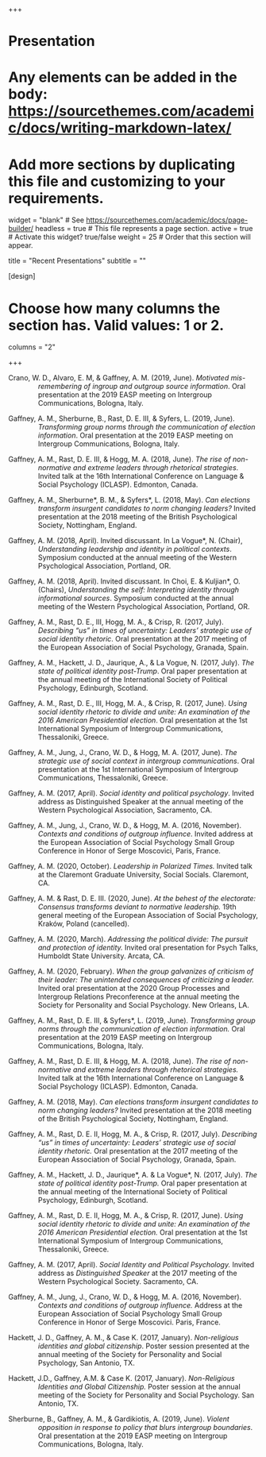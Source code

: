 +++
# Presentation
# Any elements can be added in the body: https://sourcethemes.com/academic/docs/writing-markdown-latex/
# Add more sections by duplicating this file and customizing to your requirements.

widget = "blank"  # See https://sourcethemes.com/academic/docs/page-builder/
headless = true  # This file represents a page section.
active = true  # Activate this widget? true/false
weight = 25  # Order that this section will appear.

title = "Recent Presentations"
subtitle = ""

[design]
  # Choose how many columns the section has. Valid values: 1 or 2.
  columns = "2"

+++
<p style="margin-left: 60px; text-indent: -60px;">Crano, W. D., Alvaro, E. M, & Gaffney, A. M. (2019, June). <i>Motivated mis-remembering of ingroup and outgroup source information</i>. 
Oral presentation at the 2019 EASP meeting on Intergroup Communications, Bologna, Italy.</p>

<p style="margin-left: 60px; text-indent: -60px;">Gaffney, A. M., Sherburne, B., Rast, D. E. III, & Syfers, L. (2019, June). 
<i>Transforming group norms through the communication of election information</i>. 
Oral presentation at the 2019 EASP meeting on Intergroup Communications, Bologna, Italy.</p>

<p style="margin-left: 60px; text-indent: -60px;">Gaffney, A. M., Rast, D. E. III, & Hogg, M. A. (2018, June). <i>The rise of non-normative and extreme leaders through rhetorical strategies</i>. 
Invited talk at the 16th International Conference on Language & Social Psychology (ICLASP). Edmonton, Canada.</p>

<p style="margin-left: 60px; text-indent: -60px;">Gaffney, A. M., Sherburne*, B. M., & Syfers*, L. (2018, May). 
<i>Can elections transform insurgent candidates to norm changing leaders?</i> Invited presentation at the 2018 meeting of the British Psychological Society, Nottingham, England.

<p style="margin-left: 60px; text-indent: -60px;">Gaffney, A. M. (2018, April). Invited discussant. In La Vogue*, N. (Chair), 
<i>Understanding leadership and identity in political contexts</i>. Symposium conducted at the annual meeting of the Western Psychological Association, Portland, OR.</p>

<p style="margin-left: 60px; text-indent: -60px;">Gaffney, A. M. (2018, April). Invited discussant. In Choi, E. & Kuljian*, O. (Chairs), 
<i>Understanding the self: Interpreting identity through informational sources</i>. Symposium conducted at the annual meeting of the Western Psychological Association, Portland, OR.</p>

<p style="margin-left: 60px; text-indent: -60px;">Gaffney, A. M., Rast, D. E., III, Hogg, M. A., & Crisp, R. (2017, July). 
<i>Describing “us” in times of uncertainty: Leaders’ strategic use of social identity rhetoric</i>. Oral presentation at the 2017 meeting of the European Association of Social Psychology, Granada, Spain.</p>

<p style="margin-left: 60px; text-indent: -60px;">Gaffney, A. M., Hackett, J. D., Jaurique, A., & La Vogue, N. (2017, July). 
<i>The state of political identity post-Trump</i>. Oral paper presentation at the annual meeting of the International Society of Political Psychology, Edinburgh, Scotland.</p>

<p style="margin-left: 60px; text-indent: -60px;">Gaffney, A. M., Rast, D. E., III, Hogg, M. A., & Crisp, R. (2017, June). 
<i>Using social identity rhetoric to divide and unite: An examination of the 2016 American Presidential election</i>. Oral presentation at the 1st International Symposium of Intergroup Communications, Thessaloniki, Greece.</p>

<p style="margin-left: 60px; text-indent: -60px;">Gaffney, A. M., Jung, J., Crano, W. D., & Hogg, M. A. (2017, June). 
<i>The strategic use of social context in intergroup communications</i>. Oral presentation at the 1st International Symposium of Intergroup Communications, Thessaloniki, Greece.</p>

<p style="margin-left: 60px; text-indent: -60px;">Gaffney, A. M. (2017, April). 
<i>Social identity and political psychology</i>. Invited address as Distinguished Speaker at the annual meeting of the Western Psychological Association, Sacramento, CA.</p>

<p style="margin-left: 60px; text-indent: -60px;">Gaffney, A. M., Jung, J., Crano, W. D., & Hogg, M. A. (2016, November). 
<i>Contexts and conditions of outgroup influence</i>. Invited address at the European Association of Social Psychology Small Group Conference in Honor of Serge Moscovici, Paris, France.</p>

<p style="margin-left: 60px; text-indent: -60px;">Gaffney, A. M. (2020, October). <i>Leadership in Polarized Times.</i> Invited talk at the Claremont Graduate University, Social Socials. Claremont, CA.</p>

<p style="margin-left: 60px; text-indent: -60px;">Gaffney, A. M. & Rast, D. E. III. (2020, June). <i>At the behest of the electorate: Consensus transforms deviant to normative leadership.</i> 19th general meeting of the European Association of Social Psychology, Kraków, Poland (cancelled).</p>

<p style="margin-left: 60px; text-indent: -60px;">Gaffney, A. M. (2020, March).<i> Addressing the political divide: The pursuit and protection of identity. </i>Invited oral presentation for Psych Talks, Humboldt State University. Arcata, CA.</p>

<p style="margin-left: 60px; text-indent: -60px;">Gaffney, A. M. (2020, February).<i> When the group galvanizes of criticism of their leader: The unintended consequences of criticizing a leader. </i>Invited oral presentation at the 2020 Group Processes and Intergroup Relations Preconference at the annual meeting the Society for Personality and Social Psychology. New Orleans, LA.</p>

<p style="margin-left: 60px; text-indent: -60px;">Gaffney, A. M., Rast, D. E. III, & Syfers*, L. (2019, June). <i>Transforming group norms through the communication of election information. </i>Oral presentation at the 2019 EASP meeting on Intergroup Communications, Bologna, Italy.</p>

<p style="margin-left: 60px; text-indent: -60px;">Gaffney, A. M., Rast, D. E. III, & Hogg, M. A. (2018, June). <i>The rise of non-normative and extreme leaders through rhetorical strategies. </i>Invited talk at the 16th International Conference on Language & Social Psychology (ICLASP). Edmonton, Canada.</p>

<p style="margin-left: 60px; text-indent: -60px;">Gaffney, A. M. (2018, May). <i>Can elections transform insurgent candidates to norm changing leaders? </i>Invited presentation at the 2018 meeting of the British Psychological Society, Nottingham, England.


<p style="margin-left: 60px; text-indent: -60px;">Gaffney, A. M., Rast, D. E. II, Hogg, M. A., & Crisp, R. (2017, July). <i>Describing “us” in times of uncertainty: Leaders’ strategic use of social identity rhetoric.</i> Oral presentation at the 2017 meeting of the European Association of Social Psychology, Granada, Spain.</p>

<p style="margin-left: 60px; text-indent: -60px;">Gaffney, A. M., Hackett, J. D., Jaurique*, A.  & La Vogue*, N. (2017, July). <i>The state of political identity post-Trump.</i> Oral paper presentation at the annual meeting of the International Society of Political Psychology, Edinburgh, Scotland.</p>

<p style="margin-left: 60px; text-indent: -60px;">Gaffney, A. M., Rast, D. E. II, Hogg, M. A., & Crisp, R. (2017, June). <i>Using social identity rhetoric to divide and unite: An examination of the 2016 American Presidential election.</i> Oral presentation at the 1st International Symposium of Intergroup Communications, Thessaloniki, Greece.</p>

<p style="margin-left: 60px; text-indent: -60px;">Gaffney, A. M. (2017, April).<i> Social Identity and Political Psychology. </i>Invited address as <i>Distinguished Speaker</i> at the 2017 meeting of the Western Psychological Society. Sacramento, CA.</p>

<p style="margin-left: 60px; text-indent: -60px;">Gaffney, A. M., Jung, J., Crano, W. D., & Hogg, M. A. (2016, November).<i> Contexts and conditions of outgroup influence.</i> Address at the European Association of Social Psychology Small Group Conference in Honor of Serge Moscovici. Paris, France.</p>

<p style="margin-left: 60px; text-indent: -60px;">Hackett, J. D., Gaffney, A. M., & Case K. (2017, January). 
<i>Non-religious identities and global citizenship</i>. Poster session presented at the annual meeting of the Society for Personality and Social Psychology, San Antonio, TX.</p>

<p style="margin-left: 60px; text-indent: -60px;">Hackett, J.D., Gaffney, A.M. & Case K. (2017, January). <i>Non-Religious Identities and Global Citizenship. </i>Poster session at the annual meeting of the Society for Personality and Social Psychology. San Antonio, TX.</p>

<p style="margin-left: 60px; text-indent: -60px;">Sherburne, B., Gaffney, A. M., & Gardikiotis, A. (2019, June). <i>Violent opposition in response to policy that blurs intergroup boundaries</i>. 
Oral presentation at the 2019 EASP meeting on Intergroup Communications, Bologna, Italy.</p>
